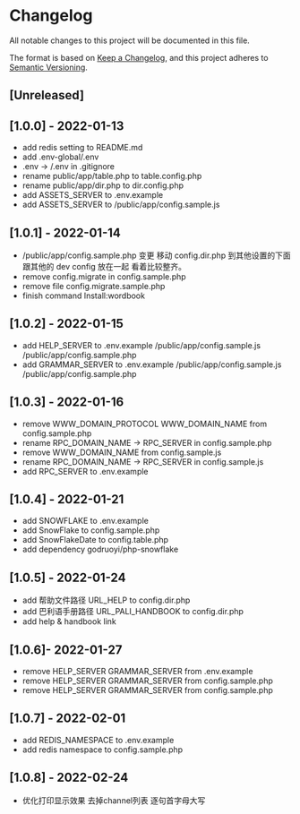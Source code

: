 # Changelog
All notable changes to this project will be documented in this file.

The format is based on [Keep a Changelog](https://keepachangelog.com/en/1.0.0/),
and this project adheres to [Semantic Versioning](https://semver.org/spec/v2.0.0.html).

## [Unreleased]

## [1.0.0] - 2022-01-13
- add redis setting to README.md
- add .env-global/.env
- .env -> /.env in .gitignore
- rename public/app/table.php to table.config.php
- rename public/app/dir.php to dir.config.php
- add ASSETS_SERVER to .env.example
- add ASSETS_SERVER to /public/app/config.sample.js

## [1.0.1] - 2022-01-14
- /public/app/config.sample.php 变更 移动 config.dir.php 到其他设置的下面 跟其他的 dev config 放在一起 看着比较整齐。
- remove config.migrate in config.sample.php
- remove file config.migrate.sample.php
- finish command Install:wordbook

## [1.0.2] - 2022-01-15

- add HELP_SERVER to .env.example /public/app/config.sample.js /public/app/config.sample.php
- add GRAMMAR_SERVER to .env.example /public/app/config.sample.js /public/app/config.sample.php

## [1.0.3] - 2022-01-16

- remove WWW_DOMAIN_PROTOCOL WWW_DOMAIN_NAME from config.sample.php
- rename RPC_DOMAIN_NAME -> RPC_SERVER in config.sample.php
- remove WWW_DOMAIN_NAME  from config.sample.js
- rename RPC_DOMAIN_NAME -> RPC_SERVER in config.sample.js
- add RPC_SERVER to .env.example

## [1.0.4] - 2022-01-21

- add SNOWFLAKE to .env.example
- add SnowFlake to config.sample.php
- add SnowFlakeDate to config.table.php
- add dependency godruoyi/php-snowflake

## [1.0.5] - 2022-01-24

- add 帮助文件路径 URL_HELP to config.dir.php
- add 巴利语手册路径 URL_PALI_HANDBOOK to config.dir.php
- add help & handbook link 

## [1.0.6]- 2022-01-27

- remove HELP_SERVER GRAMMAR_SERVER from .env.example
- remove HELP_SERVER GRAMMAR_SERVER from config.sample.php
- remove HELP_SERVER GRAMMAR_SERVER from config.sample.php

## [1.0.7] - 2022-02-01

- add REDIS_NAMESPACE to .env.example
- add redis namespace to config.sample.php

## [1.0.8] - 2022-02-24

- 优化打印显示效果 去掉channel列表 逐句首字母大写